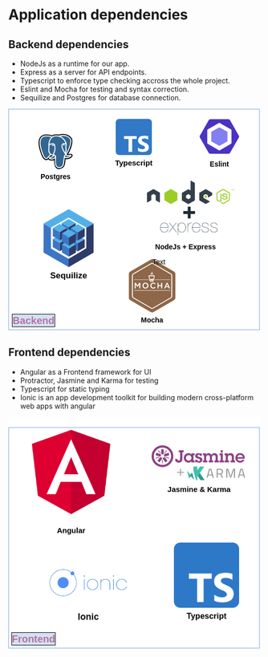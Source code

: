 # Application dependencies
## Backend dependencies
- NodeJs as a runtime for our app.
- Express as a server for API endpoints.
- Typescript to enforce type checking accross the whole project.
- Eslint and Mocha for testing and syntax correction.
- Sequilize and Postgres for database connection.

![dependencies](https://github.com/Farid-Mnf/udagram-app-circleci/blob/main/screenshots/dependencies-diagram.png)

## Frontend dependencies
- Angular as a Frontend framework for UI
- Protractor, Jasmine and Karma for testing
- Typescript for static typing
- Ionic is an app development toolkit for building modern cross-platform web apps with angular

![dependencies](https://github.com/Farid-Mnf/udagram-app-circleci/blob/main/screenshots/frontend-dependencies.png)